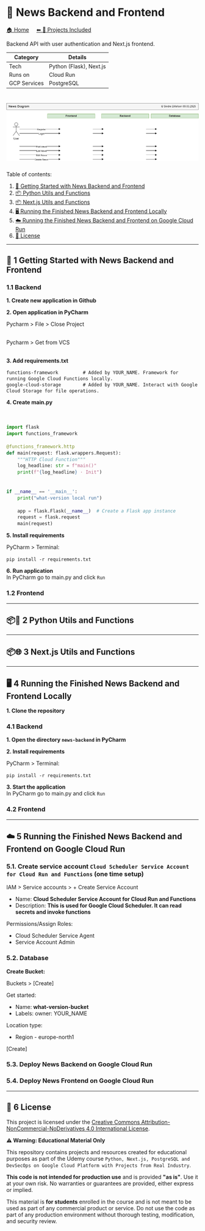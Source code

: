 # 📝 News Backend and Frontend

[🏠 Home](../)
&nbsp; &nbsp;
[⬅ 🎯 Projects Included](../#-4-projects-included)

Backend API with user authentication and Next.js frontend.

| Category     | Details                 |          
|--------------|-------------------------|
| Tech         | Python (Flask), Next.js |
| Runs on      | Cloud Run               |
| GCP Services | PostgreSQL              |


# ![News Backend and Frontend Diagram](_docs/news-diagram.drawio.png) 

Table of contents:
1. [🚀 Getting Started with News Backend and Frontend](#-1-getting-started-with-news-backend-and-frontendm)
2. [📦 Python Utils and Functions](#-2-python-utils-and-functions)
3. [📦 Next.js Utils and Functions](#-3-nextjs-utils-and-functions)
4. [🖥️ Running the Finished News Backend and Frontend Locally](#%EF%B8%8F-4-running-the-finished-news-backend-and-frontend-locally)
5. [☁️ Running the Finished News Backend and Frontend on Google Cloud Run](#%EF%B8%8F-5-running-the-finished-news-backend-and-frontend-on-google-cloud-run)
6. [📜 License](#-6-license)

---

## 🚀 1 Getting Started with News Backend and Frontend



### 1.1 Backend


**1. Create new application in Github**

**2. Open application in PyCharm**

Pycharm > File > Close Project<br><br>

Pycharm > Get from VCS<br><br>


**3. Add requirements.txt**

```
functions-framework         # Added by YOUR_NAME. Framework for running Google Cloud Functions locally.
google-cloud-storage        # Added by YOUR_NAME. Interact with Google Cloud Storage for file operations.
```

**4. Create main.py**

```python


import flask
import functions_framework

@functions_framework.http
def main(request: flask.wrappers.Request):
    """HTTP Cloud Function"""
    log_headline: str = f"main()"
    print(f"{log_headline} · Init")


if __name__ == '__main__':
    print("what-version local run")

    app = flask.Flask(__name__)  # Create a Flask app instance
    request = flask.request
    main(request)
```

**5. Install requirements**

PyCharm > Terminal:

`pip install -r requirements.txt`

**6. Run application**<br>
In PyCharm go to main.py and click `Run`


### 1.2 Frontend


---

## 📦🐍 2 Python Utils and Functions


---

## 📦🌐 3 Next.js Utils and Functions



---

## 🖥️ 4 Running the Finished News Backend and Frontend Locally

**1. Clone the repository**

### 4.1 Backend

**1. Open the directory `news-backend` in PyCharm**


**2. Install requirements**

PyCharm > Terminal:

`pip install -r requirements.txt`

**3. Start the application**<br>
In PyCharm go to main.py and click `Run`


### 4.2 Frontend


---

## ☁️ 5 Running the Finished News Backend and Frontend on Google Cloud Run

### 5.1. Create service account `Cloud Scheduler Service Account for Cloud Run and Functions` (one time setup)

IAM > Service accounts > + Create Service Account

* Name: **Cloud Scheduler Service Account for Cloud Run and Functions**
* Description: **This is used for Google Cloud Scheduler. It can read secrets and invoke functions**

Permissions/Assign Roles:
* Cloud Scheduler Service Agent
* Service Account Admin


### 5.2. Database

**Create Bucket:**

Buckets > [Create]

Get started:
* Name: **what-version-bucket**
* Labels: owner: YOUR_NAME

Location type:
* Region - europe-north1

[Create]


### 5.3. Deploy News Backend on Google Cloud Run

### 5.4. Deploy News Frontend on Google Cloud Run




---

## 📜 6 License


This project is licensed under the
[Creative Commons Attribution-NonCommercial-NoDerivatives 4.0 International License](https://creativecommons.org/licenses/by-nc-nd/4.0/).

**⚠️ Warning: Educational Material Only**

This repository contains projects and resources created for educational purposes as part of the Udemy course 
`Python, Next.js, PostgreSQL and DevSecOps on Google Cloud Platform with Projects from Real Industry`.

**This code is not intended for production use** and is provided **"as is"**. 
Use it at your own risk. No warranties or guarantees are provided, either express or implied. 

This material is **for students** enrolled in the course and is not meant to be used as part of any commercial product or service. 
Do not use the code as part of any production environment without thorough testing, modification, and security review.

